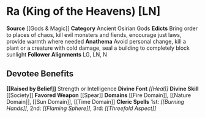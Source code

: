 ﻿---
ability:
- Strength
- Intelligence
ability_boost:
- Strength
- Intelligence
alignment: LN
deity:
- '[[DATABASE/deity/Ra|Ra]]'
deity_category: Ancient Osirian Gods
divine_font: Heal
domain:
- '[[DATABASE/domain/Fire Domain|Fire]]'
- '[[DATABASE/domain/Nature Domain|Nature]]'
- '[[DATABASE/domain/Sun Domain|Sun]]'
- '[[DATABASE/domain/Time Domain|Time]]'
favored_weapon: '[[DATABASE/weapon/Spear|Spear]]'
follower_alignment:
- LG
- LN
- N
id: '57'
name: Ra
rarity: Common
skill:
- '[[DATABASE/skill/Society|Society]]'
source: '[[DATABASE/source/Gods & Magic|Gods & Magic]]'
trait: null
type: Deity

---
# Ra (King of the Heavens) [LN]

**Source** [[Gods & Magic]] 
**Category** Ancient Osirian Gods
**Edicts** Bring order to places of chaos, kill evil monsters and fiends, encourage just laws, provide warmth where needed
**Anathema** Avoid personal change, kill a plant or a creature with cold damage, seal a building to completely block sunlight
**Follower Alignments** LG, LN, N

## Devotee Benefits

**[[Raised by Belief]]** Strength or Intelligence
**Divine Font** _[[Heal]]_
**Divine Skill** [[Society]]
**Favored Weapon** [[Spear]]
**Domains** [[Fire Domain]], [[Nature Domain]], [[Sun Domain]], [[Time Domain]]
**Cleric Spells** 1st: _[[Burning Hands]]_, 2nd: _[[Flaming Sphere]]_, 3rd: _[[Threefold Aspect]]_
